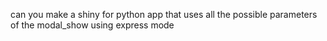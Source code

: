 can you make a shiny for python app that uses all the possible parameters of the modal_show using express mode